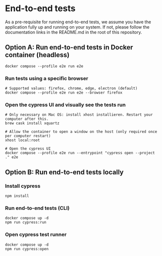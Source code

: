 # End-to-end tests

As a pre-requisite for running end-to-end tests, we assume you have the application fully up and running on your system.
If not, please follow the documentation links in the README.md in the root of this repository.

## Option A: Run end-to-end tests in Docker container (headless)
```
docker compose --profile e2e run e2e
```

### Run tests using a specific browser
```
# Supported values: firefox, chrome, edge, electron (default)
docker compose --profile e2e run e2e --browser firefox
```

### Open the cypress UI and visually see the tests run
```
# Only necessary on Mac OS: install xhost installieren. Restart your computer after this.
brew cask install xquartz

# Allow the container to open a window on the host (only required once per computer restart)
xhost local:root

# Open the cypress UI
docker compose --profile e2e run --entrypoint "cypress open --project ." e2e
```

## Option B: Run end-to-end tests locally

### Install cypress

```
npm install
```

### Run end-to-end tests (CLI)

```
docker compose up -d
npm run cypress:run
```

### Open cypress test runner

```
docker compose up -d
npm run cypress:open
```
